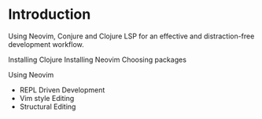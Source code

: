 # Introduction

Using Neovim, Conjure and Clojure LSP for an effective and distraction-free development workflow.

Installing Clojure
Installing Neovim
Choosing packages

Using Neovim
- REPL Driven Development
- Vim style Editing
- Structural Editing

